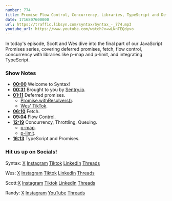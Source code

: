 ```yaml
---
number: 774
title: Promise Flow Control, Concurrency, Libraries, TypeScript and Deferreds - Part 3
date: 1716807600000
url: https://traffic.libsyn.com/syntax/Syntax_-_774.mp3
youtube_url: https://www.youtube.com/watch?v=wLNnTEQdyvo
---
```


In today's episode, Scott and Wes dive into the final part of our JavaScript Promises series, covering deferred promises, fetch, flow control, concurrency with libraries like p-map and p-limit, and integrating TypeScript.

### Show Notes

* **[00:00](#t=00:00)** Welcome to Syntax!
* **[00:31](#t=00:31)** Brought to you by [Sentry.io](https://sentry.io/syntax).
* **[01:11](#t=01:11)** Deferred promises.
    * [Promise.withResolvers()](https://developer.mozilla.org/en-US/docs/Web/JavaScript/Reference/Global_Objects/Promise/withResolvers).
    * [Wes' TikTok](https://www.tiktok.com/@wesbos/video/7351425110932196613).
* **[06:10](#t=06:10)** Fetch.
* **[09:04](#t=09:04)** Flow Control.
* **[12:19](#t=12:19)** Concurrency, Throttling, Queuing.
    * [p-map](https://github.com/sindresorhus/p-map).
    * [p-limit](https://www.npmjs.com/package/p-limit).
* **[16:13](#t=16:13)** TypeScript and Promises.

### Hit us up on Socials!

Syntax: [X](https://twitter.com/syntaxfm) [Instagram](https://www.instagram.com/syntax_fm/) [Tiktok](https://www.tiktok.com/@syntaxfm) [LinkedIn](https://www.linkedin.com/company/96077407/admin/feed/posts/) [Threads](https://www.threads.net/@syntax_fm)

Wes: [X](https://twitter.com/wesbos) [Instagram](https://www.instagram.com/wesbos/) [Tiktok](https://www.tiktok.com/@wesbos) [LinkedIn](https://www.linkedin.com/in/wesbos/) [Threads](https://www.threads.net/@wesbos)

Scott:[X](https://twitter.com/stolinski) [Instagram](https://www.instagram.com/stolinski/) [Tiktok](https://www.tiktok.com/@stolinski) [LinkedIn](https://www.linkedin.com/in/stolinski/) [Threads](https://www.threads.net/@stolinski)

Randy: [X](https://twitter.com/randyrektor) [Instagram](https://www.instagram.com/randyrektor/) [YouTube](https://www.youtube.com/@randyrektor) [Threads](https://www.threads.net/@randyrektor)
